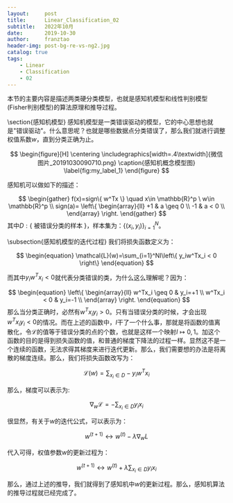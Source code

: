 ```yaml
---
layout:     post
title:      Linear_Classification_02
subtitle:   2022年10月
date:       2019-10-30
author:     franztao
header-img: post-bg-re-vs-ng2.jpg
catalog: true
tags:
    - Linear
    - Classification
    - 02
---
```


    


本节的主要内容是描述两类硬分类模型，也就是感知机模型和线性判别模型(Fisher判别模型)的算法原理和推导过程。

\section{感知机模型}
感知机模型是一类错误驱动的模型，它的中心思想也就是"错误驱动"。什么意思呢？也就是哪些数据点分类错误了，那么我们就进行调整权值系数$w$，直到分类正确为止。


$$
\begin{figure}[H]
    \centering
    \includegraphics[width=.4\textwidth]{微信图片_20191030090710.png}
    \caption{感知机概念模型图}
    \label{fig:my_label_1}
\end{figure}
$$

感知机可以做如下的描述：

$$
\begin{gather}
    f(x)=sign\{ w^Tx \} \quad x\in \mathbb{R}^p \ w\in  \mathbb{R}^p \\
    sign(a)=
    \left\{
    \begin{array}{ll}
      +1 & a \geq 0 \\
      -1 & a < 0 \\
    \end{array}
    \right.
\end{gather}
$$
其中$D:\{$ 被错误分类的样本 $\}$，样本集为：$\{(x_i,y_i)\}_{i=1}^N$。

\subsection{感知机模型的迭代过程}
我们将损失函数定义为：

$$
\begin{equation}
    \mathcal{L}(w)=\sum_{i=1}^NI\left\{ y_iw^Tx_i < 0 \right\}
\end{equation}
$$

而其中$y_iw^Tx_i < 0$就代表分类错误的类，为什么这么理解呢？因为：

$$
\begin{equation}
    \left\{
    \begin{array}{ll}
      w^Tx_i \geq 0 & y_i=+1 \\
      w^Tx_i < 0 & y_i=-1 \\
    \end{array}
    \right.
\end{equation}
$$
那么当分类正确时，必然有$w^Tx_iy_i>0$。只有当错误分类的时候，才会出现$w^Tx_iy_i<0$的情况。而在上述的函数中，$I$干了一个什么事，那就是将函数的值离散化，令$\mathcal{L}$的值等于错误分类的点的个数，也就是这样一个映射$I\mapsto0,1$。加这个函数的目的是得到损失函数的值，和普通的梯度下降法的过程一样。显然这不是一个连续的函数，无法求得其梯度来进行迭代更新。那么，我们需要想的办法是将离散的梯度连续。那么，我们将损失函数改写为：

$$
\begin{equation}
    \mathcal{L}(w)=\sum_{x_i\in D}-y_iw^Tx_i
\end{equation}
$$

那么，梯度可以表示为:

$$
\begin{equation}
    \nabla_{w}\mathcal{L} = -\sum_{x_i\in D}y_ix_i
\end{equation}
$$

很显然，有关于$w$的迭代公式，可以表示为：

$$
\begin{equation}
    w^{(t+1)}\longleftrightarrow w^{(t)}-\lambda \nabla_w L
\end{equation}
$$

代入可得，权值参数$w$的更新过程为：

$$
\begin{equation}
    w^{(t+1)}\longleftrightarrow w^{(t)}+\lambda \sum_{x_i\in D}y_ix_i
\end{equation}
$$

那么，通过上述的推导，我们就得到了感知机中$w$的更新过程。那么，感知机算法的推导过程就已经完成了。


